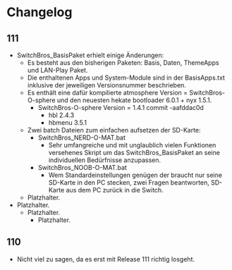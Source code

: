 # Changelog
## 111
+ SwitchBros_BasisPaket erhielt einige Änderungen:
  + Es besteht aus den bisherigen Paketen: Basis, Daten, ThemeApps und LAN-Play Paket.
  + Die enthaltenen Apps und System-Module sind in der BasisApps.txt inklusive der jeweiligen Versionsnummer beschrieben.
  + Es enthält eine dafür kompilierte atmosphere Version = SwitchBros-O-sphere und den neuesten hekate bootloader 6.0.1 + nyx 1.5.1.
    + SwitchBros-O-sphere Version = 1.4.1 commit -aafddac0d
       + hbl 2.4.3
       + hbmenu 3.5.1
  + Zwei batch Dateien zum einfachen aufsetzen der SD-Karte:
     + SwitchBros_NERD-O-MAT.bat
        + Sehr umfangreiche und mit unglaublich vielen Funktionen versehenes Skript um das SwitchBros_BasisPaket an seine individuellen Bedürfnisse anzupassen.
     + SwitchBros_NOOB-O-MAT.bat
        + Wem Standardeinstellungen genügen der braucht nur seine SD-Karte in den PC stecken, zwei Fragen beantworten, SD-Karte aus dem PC zurück in die Switch.
  + Platzhalter.
+ Platzhalter.
  + Platzhalter.
    + Platzhalter.
## 110
+ Nicht viel zu sagen, da es erst mit Release 111 richtig losgeht.